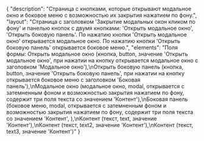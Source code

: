{
"description": "Страница с кнопками, которые открывают модальное окно и боковое меню с возможностью их закрытия нажатием по фону.",
"layout": "Страница с заголовком 'Закрытие модальных окон кликом по фону' и панелью кнопок с двумя кнопками: 'Открыть модальное окно', 'Открыть боковую панель'. По нажатию кнопки 'Открыть модальное окно' открывается модальное окно. По нажатию кнопки 'Открыть боковую панель' открывается боковое меню.",
"elements": "Поля формы: Открыть модальное окно (кнопка, button, значение 'Открыть модальное окно', при нажатии на кнопку открывается модальное окно с заголовком 'Модальное окно'),\nОткрыть боковую панель (кнопка, button, значение 'Открыть боковую панель', при нажатии на кнопку открывается боковое меню с заголовком 'Боковая панель'),\nМодальное окно (модальное окно, modal, открывается с затемненным фоном и возможностью закрытия нажатием по фону, содержит три поля текста со значением 'Контент'),\nБоковая панель (боковое меню, modal, открывается с затемненным фоном и возможностью закрытия нажатием по фону, содержит три поля текста со значением 'Контент', ),\nКонтент (текст, text, значение 'Контент'),\nКонтент (текст, text2, значение 'Контент'),\nКонтент (текст, text3, значение 'Контент')"
}